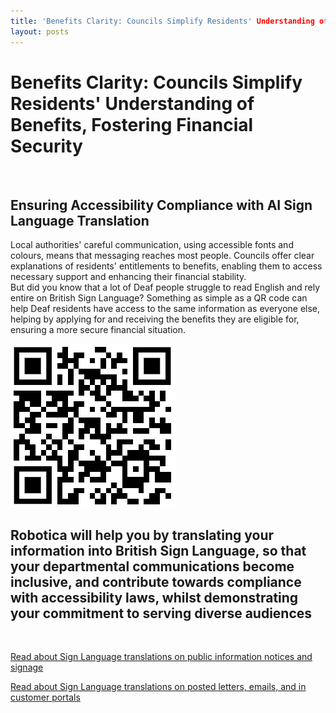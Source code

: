 ```yaml
---
title: 'Benefits Clarity: Councils Simplify Residents' Understanding of Benefits, Fostering Financial Security'
layout: posts
---
```


# Benefits Clarity: Councils Simplify Residents' Understanding of Benefits, Fostering Financial Security

![]()

## Ensuring Accessibility Compliance with AI Sign Language Translation

Local authorities' careful communication, using accessible fonts and colours, means that messaging reaches most people.  Councils offer clear explanations of residents' entitlements to benefits, enabling them to access necessary support and enhancing their financial stability.  
But did you know that a lot of Deaf people struggle to read English and rely entire on British Sign Language?
Something as simple as a QR code can help Deaf residents have access to the same information as everyone else, helping by applying for and receiving the benefits they are eligible for, ensuring a more secure financial situation.

![QR Code](/posts/images/qr-contact.png)

## Robotica will help you by translating your information into British Sign Language, so that your departmental communications become inclusive, and contribute towards compliance with accessibility laws, whilst demonstrating your commitment to serving diverse audiences

<br/>

[Read about Sign Language translations on public information notices and signage](/solutions/gazette)

[Read about Sign Language translations on posted letters, emails, and in customer portals](/solutions/correspondent)
